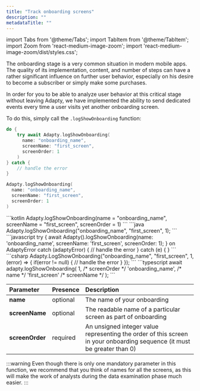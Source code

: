 ```yaml
---
title: "Track onboarding screens"
description: ""
metadataTitle: ""
---
```

import Tabs from '@theme/Tabs';
import TabItem from '@theme/TabItem';
import Zoom from 'react-medium-image-zoom';
import 'react-medium-image-zoom/dist/styles.css';

The onboarding stage is a very common situation in modern mobile apps. The quality of its implementation, content, and number of steps can have a rather significant influence on further user behavior, especially on his desire to become a subscriber or simply make some purchases.

In order for you to be able to analyze user behavior at this critical stage without leaving Adapty, we have implemented the ability to send dedicated events every time a user visits yet another onboarding screen.

To do this, simply call the `.logShowOnboarding` function:

<Tabs>
<TabItem value="Swift" label="Swift" default>

```swift
do {
    try await Adapty.logShowOnboarding(
      name: "onboarding_name", 
      screenName: "first_screen", 
      screenOrder: 1
    )
} catch {
    // handle the error
}
```
</TabItem>
<TabItem value="Swift-Callback" label="Swift-Callback" default>

```swift
Adapty.logShowOnboarding(
  name: "onboarding_name", 
  screenName: "first_screen", 
  screenOrder: 1
)
```
</TabItem>
<TabItem value="kotlin" label="Kotlin" default>
```kotlin
Adapty.logShowOnboarding(name = "onboarding_name", screenName = "first_screen", screenOrder = 1)
```
</TabItem>
<TabItem value="java" label="Java" default>
```java
Adapty.logShowOnboarding("onboarding_name", "first_screen", 1);
```
</TabItem>
<TabItem value="Flutter" label="Flutter" default>
```javascript 
try {
  await Adapty().logShowOnboarding(name: 'onboarding_name', 
                                   screenName: 'first_screen', 
                                   screenOrder: 1);
} on AdaptyError catch (adaptyError) {
  // handle the error
} catch (e) {
}
```
</TabItem>
<TabItem value="Unity" label="Unity" default>
```csharp
Adapty.LogShowOnboarding("onboarding_name", "first_screen", 1, (error) => {
    if(error != null) {
      // handle the error
    }
});
```
</TabItem>
<TabItem value="RN" label="React Native (TS)" default>
```typescript
await adapty.logShowOnboarding(
	1, /* screenOrder */
	'onboarding_name', /* name */
	'first_screen' /* screenName */
);
```
</TabItem>
</Tabs>

| Parameter       | Presence | Description                                                                                                             |
| :-------------- | :------- | :---------------------------------------------------------------------------------------------------------------------- |
| **name**        | optional | The name of your onboarding                                                                                             |
| **screenName**  | optional | The readable name of a particular screen as part of onboarding                                                          |
| **screenOrder** | required | An unsigned integer value representing the order of this screen in your onboarding sequence (it must be greater than 0) |

:::warning
Even though there is only one mandatory parameter in this function, we recommend that you think of names for all the screens, as this will make the work of analysts during the data examination phase much easier.
:::